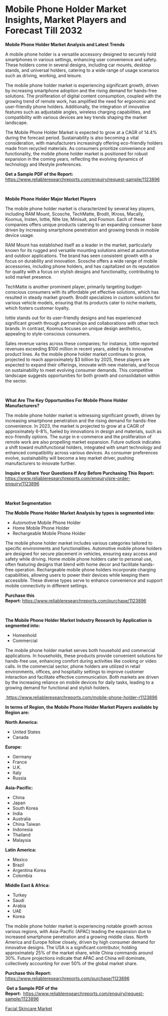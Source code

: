 <p><h1>Mobile Phone Holder Market Insights, Market Players and Forecast Till 2032</h1></p><p><strong>Mobile Phone Holder Market Analysis and Latest Trends</strong></p>
<p><p>A mobile phone holder is a versatile accessory designed to securely hold smartphones in various settings, enhancing user convenience and safety. These holders come in several designs, including car mounts, desktop stands, and universal holders, catering to a wide range of usage scenarios such as driving, working, and leisure.</p><p>The mobile phone holder market is experiencing significant growth, driven by increasing smartphone adoption and the rising demand for hands-free solutions. The proliferation of digital content consumption, coupled with the growing trend of remote work, has amplified the need for ergonomic and user-friendly phone holders. Additionally, the integration of innovative features such as adjustable angles, wireless charging capabilities, and compatibility with various devices are key trends shaping the market landscape.</p><p>The Mobile Phone Holder Market is expected to grow at a CAGR of 14.4% during the forecast period. Sustainability is also becoming a vital consideration, with manufacturers increasingly offering eco-friendly holders made from recycled materials. As consumers prioritize convenience and functionality, the mobile phone holder market is positioned for robust expansion in the coming years, reflecting the evolving dynamics of technology and lifestyle preferences.</p></p>
<p><strong>Get a Sample PDF of the Report:&nbsp;</strong> <a href="https://www.reliableresearchreports.com/enquiry/request-sample/1123896?utm_campaign=2252&utm_medium=2&utm_source=Github&utm_content=ia&utm_term=06022025&utm_id=mobile-phone-holder">https://www.reliableresearchreports.com/enquiry/request-sample/1123896</a></p>
<p>&nbsp;</p>
<p><strong>Mobile Phone Holder Major Market Players</strong></p>
<p><p>The mobile phone holder market is characterized by several key players, including RAM Mount, Scosche, TechMatte, Brodit, IKross, Macally, Koomus, Insten, Iottie, Nite Ize, Minisuit, and Fosmon. Each of these companies offers unique products catering to an expanding consumer base driven by increasing smartphone penetration and growing trends in mobile device usage.</p><p>RAM Mount has established itself as a leader in the market, particularly known for its rugged and versatile mounting solutions aimed at automotive and outdoor applications. The brand has seen consistent growth with a focus on durability and innovation. Scosche offers a wide range of mobile accessories, including phone holders, and has capitalized on its reputation for quality with a focus on stylish designs and functionality, contributing to solid market presence.</p><p>TechMatte is another prominent player, primarily targeting budget-conscious consumers with its affordable yet effective solutions, which has resulted in steady market growth. Brodit specializes in custom solutions for various vehicle models, ensuring that its products cater to niche markets, which fosters customer loyalty.</p><p>Iottie stands out for its user-friendly designs and has experienced significant growth through partnerships and collaborations with other tech brands. In contrast, Koomus focuses on unique design aesthetics, appealing to style-conscious consumers.</p><p>Sales revenue varies across these companies; for instance, Iottie reported revenues exceeding $100 million in recent years, aided by its innovative product lines. As the mobile phone holder market continues to grow, projected to reach approximately $3 billion by 2025, these players are expected to expand their offerings, innovate with new materials, and focus on sustainability to meet evolving consumer demands. This competitive landscape suggests opportunities for both growth and consolidation within the sector.</p></p>
<p>&nbsp;</p>
<p><strong>What Are The Key Opportunities For Mobile Phone Holder Manufacturers?</strong></p>
<p><p>The mobile phone holder market is witnessing significant growth, driven by increasing smartphone penetration and the rising demand for hands-free convenience. In 2023, the market is projected to grow at a CAGR of approximately 6-8%, fueled by innovations in design and materials, such as eco-friendly options. The surge in e-commerce and the proliferation of remote work are also propelling market expansion. Future outlook indicates a shift toward multifunctional holders, integrated with smart technology and enhanced compatibility across various devices. As consumer preferences evolve, sustainability will become a key market driver, pushing manufacturers to innovate further.</p></p>
<p><strong>Inquire or Share Your Questions If Any Before Purchasing This Report:</strong> <a href="https://www.reliableresearchreports.com/enquiry/pre-order-enquiry/1123896?utm_campaign=2252&utm_medium=2&utm_source=Github&utm_content=ia&utm_term=06022025&utm_id=mobile-phone-holder">https://www.reliableresearchreports.com/enquiry/pre-order-enquiry/1123896</a></p>
<p>&nbsp;</p>
<p><strong>Market Segmentation</strong></p>
<p><strong>The Mobile Phone Holder Market Analysis by types is segmented into:</strong></p>
<p><ul><li>Automotive Mobile Phone Holder</li><li>Home Mobile Phone Holder</li><li>Rechargeable Mobile Phone Holder</li></ul></p>
<p><p>The mobile phone holder market includes various categories tailored to specific environments and functionalities. Automotive mobile phone holders are designed for secure placement in vehicles, ensuring easy access and safety while driving. Home mobile phone holders cater to personal use, often featuring designs that blend with home decor and facilitate hands-free operation. Rechargeable mobile phone holders incorporate charging capabilities, allowing users to power their devices while keeping them accessible. These diverse types serve to enhance convenience and support mobile connectivity in different settings.</p></p>
<p><strong>Purchase this Report:&nbsp;</strong><a href="https://www.reliableresearchreports.com/purchase/1123896?utm_campaign=2252&utm_medium=2&utm_source=Github&utm_content=ia&utm_term=06022025&utm_id=mobile-phone-holder">https://www.reliableresearchreports.com/purchase/1123896</a></p>
<p>&nbsp;</p>
<p><strong>The Mobile Phone Holder Market Industry Research by Application is segmented into:</strong></p>
<p><ul><li>Homenhold</li><li>Commercial</li></ul></p>
<p><p>The mobile phone holder market serves both household and commercial applications. In households, these products provide convenient solutions for hands-free use, enhancing comfort during activities like cooking or video calls. In the commercial sector, phone holders are utilized in retail environments, offices, and hospitality settings to improve customer interaction and facilitate effective communication. Both markets are driven by the increasing reliance on mobile devices for daily tasks, leading to a growing demand for functional and stylish holders.</p></p>
<p><a href="https://www.reliableresearchreports.com/mobile-phone-holder-r1123896?utm_campaign=2252&utm_medium=2&utm_source=Github&utm_content=ia&utm_term=06022025&utm_id=mobile-phone-holder">&nbsp;https://www.reliableresearchreports.com/mobile-phone-holder-r1123896</a></p>
<p><strong>In terms of Region, the Mobile Phone Holder Market Players available by Region are:</strong></p>
<p>
    <p> <strong> North America: </strong>
        <ul>
            <li>United States</li>
            <li>Canada</li>
        </ul>
        </p> 
    <p> <strong> Europe: </strong>
        <ul>
            <li>Germany</li>
            <li>France</li>
            <li>U.K.</li>
            <li>Italy</li>
            <li>Russia</li>
        </ul>
        </p> 
    <p> <strong> Asia-Pacific: </strong>
        <ul>
            <li>China</li>
            <li>Japan</li>
            <li>South Korea</li>
            <li>India</li>
            <li>Australia</li>
            <li>China Taiwan</li>
            <li>Indonesia</li>
            <li>Thailand</li>
            <li>Malaysia</li>
        </ul>
        </p> 
    <p> <strong> Latin America: </strong>
        <ul>
            <li>Mexico</li>
            <li>Brazil</li>
            <li>Argentina Korea</li>
            <li>Colombia</li>
        </ul>
        </p> 
    <p> <strong> Middle East & Africa: </strong>
        <ul>
            <li>Turkey</li>
            <li>Saudi</li>
            <li>Arabia</li>
            <li>UAE</li>
            <li>Korea</li>
        </ul>
    </p>
    </p>
<p><p>The mobile phone holder market is experiencing notable growth across various regions, with Asia-Pacific (APAC) leading the expansion due to increased smartphone penetration and a growing middle class. North America and Europe follow closely, driven by high consumer demand for innovative designs. The USA is a significant contributor, holding approximately 25% of the market share, while China commands around 30%. Future projections indicate that APAC and China will dominate, collectively accounting for over 50% of the global market share.</p></p>
<p><strong>Purchase this Report: </strong><a href="https://www.reliableresearchreports.com/purchase/1123896?utm_campaign=2252&utm_medium=2&utm_source=Github&utm_content=ia&utm_term=06022025&utm_id=mobile-phone-holder">https://www.reliableresearchreports.com/purchase/1123896</a></p>
<p>&nbsp;<strong>Get a Sample PDF of the Report:&nbsp;&nbsp;</strong><a href="https://www.reliableresearchreports.com/enquiry/request-sample/1123896?utm_campaign=2252&utm_medium=2&utm_source=Github&utm_content=ia&utm_term=06022025&utm_id=mobile-phone-holder">https://www.reliableresearchreports.com/enquiry/request-sample/1123896</a></p>
<p><strong></strong></p>
<p><p><a href="https://github.com/DianaWilson796/Market-Research-Report-List-1/blob/main/facial-skincare-market.md?utm_campaign=2252&utm_medium=2&utm_source=Github&utm_content=ia&utm_term=06022025&utm_id=mobile-phone-holder">Facial Skincare Market</a></p></p>
